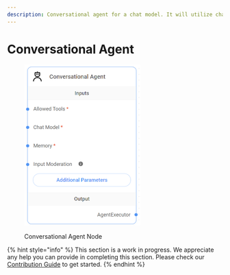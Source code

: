 ```yaml
---
description: Conversational agent for a chat model. It will utilize chat specific prompts.
---
```


# Conversational Agent

<figure><img src="../../../.gitbook/assets/image (10) (1).png" alt="" width="271"><figcaption><p>Conversational Agent Node</p></figcaption></figure>

{% hint style="info" %}
This section is a work in progress. We appreciate any help you can provide in completing this section. Please check our [Contribution Guide](https://toi500.gitbook.io/flowise-docs/contributing) to get started.
{% endhint %}
